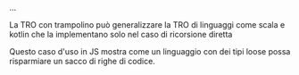 ...

La TRO con trampolino può generalizzare la TRO di linguaggi come scala e kotlin che la implementano solo nel caso di ricorsione diretta 

Questo caso d'uso in JS mostra come un linguaggio con dei tipi loose possa risparmiare un sacco di righe di codice.